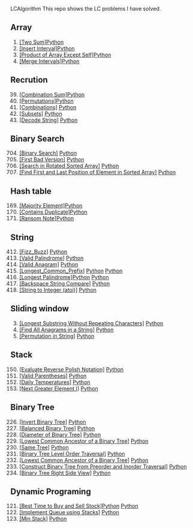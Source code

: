  LCAlgorithm
This repo shows the LC problems I have solved.

## Array
1.  [[Two Sum]](https://leetcode.com/problems/two-sum/description/)[Python]()
57. [[Insert Interval]](https://leetcode.com/problems/insert-interval/description/)[Python]()
238. [[Product of Array Except Self]](https://leetcode.com/problems/product-of-array-except-self/description/)[Python]()
56. [[Merge Intervals]](https://leetcode.com/problems/merge-intervals/description/)[Python]()

## Recrution
39. [[Combination Sum]](https://leetcode.com/problems/combination-sum/description/)[Python]()
46. [[Permutations]](https://leetcode.com/problems/permutations/)[Python]()
77. [[Combinations]](https://leetcode.com/problems/combinations/description/) [Python]()
78. [[Subsets]](https://leetcode.com/problems/subsets/description/) [Python]()
394. [[Decode String]](https://leetcode.com/problems/decode-string/description/) [Python]()

## Binary Search
704. [[Binary Search]](https://leetcode.com/problems/binary-search/) [Python]()
278. [[First Bad Version]](https://leetcode.com/problems/first-bad-version/description/) [Python]()
33. [[Search in Rotated Sorted Array]](https://leetcode.com/problems/search-in-rotated-sorted-array/description/) [Python]()
34. [[Find First and Last Position of Element in Sorted Array]](https://leetcode.com/problems/find-first-and-last-position-of-element-in-sorted-array/) [Python]()

## Hash table
169. [[Majority Element]](https://leetcode.com/problems/majority-element/description/)[Python](https://github.com/huyixin1/LCAlgorithm/blob/main/Array/Majority%20Element.py)
217. [[Contains Duplicate]](https://leetcode.com/problems/contains-duplicate/description/)[Python]()
383. [[Ransom Note]](https://leetcode.com/problems/ransom-note/description/)[Python](https://github.com/huyixin1/LCAlgorithm/blob/main/Hash%20table/Ransom%20Note.py)

## String
412. [[Fizz_Buzz]](https://leetcode.com/problems/fizz-buzz/description/) [Python]()
125. [[Valid Palindrome]](https://leetcode.com/problems/valid-palindrome/) [Python]()
242. [[Valid Anagram]](https://leetcode.com/problems/valid-anagram/description/) [Python]()
14.  [[Longest_Common_Prefix]](https://leetcode.com/problems/longest-common-prefix/description/) [Python](https://github.com/huyixin1/LCAlgorithm/blob/main/String/Longest%20Common%20Prefix.py) [Python]()
409. [[Longest Palindrome]](https://leetcode.com/problems/longest-palindrome/description/)[Python](https://github.com/huyixin1/LCAlgorithm/blob/main/String/Longest%20Palindrome.py) [Python]()
844. [[Backspace String Compare]](https://leetcode.com/problems/backspace-string-compare/description/) [Python]()
8. [[String to Integer (atoi)]](https://leetcode.com/problems/string-to-integer-atoi/description/) [Python]()

## Sliding window
3. [[Longest Substring Without Repeating Characters]](https://leetcode.com/problems/longest-substring-without-repeating-characters/description/) [Python]()
438. [[Find All Anagrams in a String]](https://leetcode.com/problems/find-all-anagrams-in-a-string/description/) [Python]()
567. [[Permutation in String]](https://leetcode.com/problems/permutation-in-string/description/) [Python]()

## Stack
150. [[Evaluate Reverse Polish Notation]](https://leetcode.com/problems/evaluate-reverse-polish-notation/description/) [Python]()
20. [[Valid Parentheses]](https://leetcode.com/problems/valid-parentheses/description/) [Python]()
739. [[Daily Temperatures]](https://leetcode.com/problems/daily-temperatures/description/) [Python]()
496. [[Next Greater Element I]](https://leetcode.com/problems/next-greater-element-i/description/) [Python]()

## Binary Tree
226. [[Invert Binary Tree]](https://leetcode.com/problems/invert-binary-tree/description/) [Python]()
110. [[Balanced Binary Tree]](https://leetcode.com/problems/balanced-binary-tree/description/) [Python]()
543. [[Diameter of Binary Tree]](https://leetcode.com/problems/diameter-of-binary-tree/description/) [Python]()
236. [[Lowest Common Ancestor of a Binary Tree]](https://leetcode.com/problems/lowest-common-ancestor-of-a-binary-tree/description/) [Python]()
100. [[Same Tree]](https://leetcode.com/problems/same-tree/description/) [Python]()
102. [[Binary Tree Level Order Traversal]](https://leetcode.com/problems/binary-tree-level-order-traversal/description/) [Python]()
236. [[Lowest Common Ancestor of a Binary Tree]](https://leetcode.com/problems/lowest-common-ancestor-of-a-binary-tree/description/) [Python]()
105. [[Construct Binary Tree from Preorder and Inorder Traversal]](https://leetcode.com/problems/construct-binary-tree-from-preorder-and-inorder-traversal/description/) [Python]()
199. [[Binary Tree Right Side View]](https://leetcode.com/problems/binary-tree-right-side-view/description/) [Python]()


## Dynamic Programing
121. [[Best Time to Buy and Sell Stock]](https://leetcode.com/problems/best-time-to-buy-and-sell-stock/description/)[Python](https://github.com/huyixin1/LCAlgorithm/blob/main/Dynamic/Best%20Time%20to%20Buy%20and%20Sell%20Stock.py) [Python]()
232. [[Implement Queue using Stacks]](https://leetcode.com/problems/implement-queue-using-stacks/description/) [Python]()
155. [[Min Stack]](https://leetcode.com/problems/min-stack/description/) [Python]()